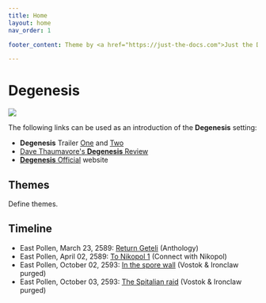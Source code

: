 ```yaml
---
title: Home
layout: home
nav_order: 1

footer_content: Theme by <a href="https://just-the-docs.com">Just the Docs</a>, licensed under the <a href=https://en.wikipedia.org/wiki/MIT_License">MIT License</a>.

---
```


# Degenesis

![](https://img2.storyblok.com/0x0/filters:quality(99):format(webp)/f/72501/2560x1440/1fc6e9d7ce/wp-01-desktop-2560-1440.jpg)

The following links can be used as an introduction of the **Degenesis** setting:

- **Degenesis** Trailer [One](https://www.youtube.com/watch?v=WTCARC91yyw) and [Two](https://www.youtube.com/watch?v=0Tw3KaMr8wk)
- [Dave Thaumavore's **Degenesis** Review](https://youtu.be/8aZRkjvtaow?si=EXGuFbe9oarAbIJ7)
- [**Degenesis** Official](https://degenesis.com) website

## Themes

Define themes.

## Timeline

<!-- QueryToSerialize: LIST without ID region + ", " + timestamp + ": " + "["+ title + "](https://terra-campaigns.github.io/"+ regexreplace(file.path, ".md", "") + ") (" + parent + ")" FROM "degenesis/campaigns" WHERE file.name != "index" SORT timestamp, nav_order asc -->
<!-- SerializedQuery: LIST without ID region + ", " + timestamp + ": " + "["+ title + "](https://terra-campaigns.github.io/"+ regexreplace(file.path, ".md", "") + ") (" + parent + ")" FROM "degenesis/campaigns" WHERE file.name != "index" SORT timestamp, nav_order asc -->
- East Pollen, March 23, 2589: [Return Geteli](https://terra-campaigns.github.io/degenesis/campaigns/Anthology/ReturnGeteli) (Anthology)
- East Pollen, April 02, 2589: [To Nikopol 1](https://terra-campaigns.github.io/degenesis/campaigns/ConnectNikopol/ToNikopol1) (Connect with Nikopol)
- East Pollen, October 02, 2593: [In the spore wall](https://terra-campaigns.github.io/degenesis/campaigns/VostokIronclawPurged/chap1) (Vostok & Ironclaw purged)
- East Pollen, October 03, 2593: [The Spitalian raid](https://terra-campaigns.github.io/degenesis/campaigns/VostokIronclawPurged/chap2) (Vostok & Ironclaw purged)
<!-- SerializedQuery END -->
